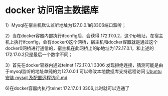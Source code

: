 # docker 访问宿主数据库

1）Mysql在宿主机默认监听地址为127.0.0.1的3306端口监听；

2）当在docker容器内部执行ifconfig后，会获得 172.17.0.2，这个ip地址，在宿主机上执行ifconfig，会有docker0这个网桥，宿主机和docker容器就是通过这个docker0网桥进行通信的，宿主机在此网桥上的ip地址为172.17.0.1，和上述的 172.17.0.2只是最后一个数字不同；

3）首先在docker容器内通过telnet  172.17.0.1 3306 发现拒绝连接，猜测可能是由于mysql监听的地址单纯的为127.0.0.1
可以修改本地数据库支持远程访问 [Ubuntu 安装 mysql 及配置远程访问.md](../数据库/Ubuntu%20安装%20mysql%20及配置远程访问.md)

6)在docker容器内执行telnet 172.17.0.1 3306,此时就可以连通了